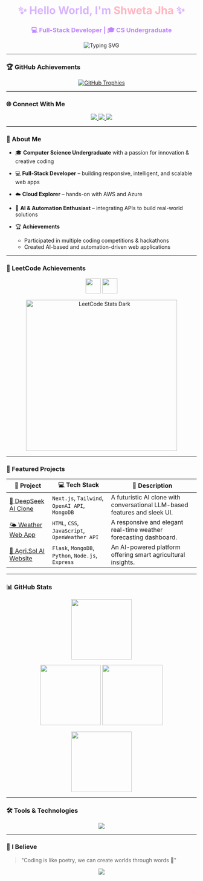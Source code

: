 

<h1 align="center" style="color:#d8b4fe;">✨ Hello World, I'm <span style="color:#ffb6c1;">Shweta Jha</span> ✨</h1>
<h3 align="center" style="color:#c084fc;">💻 Full-Stack Developer | 🎓 CS Undergraduate</h3>

<p align="center">
  <img src="https://readme-typing-svg.herokuapp.com?font=Fira+Code&weight=500&size=22&pause=1000&color=FFB6C1&center=true&vCenter=true&width=520&lines=Welcome+to+my+GitHub+Universe!;I+build+AI-Powered+and+Full-Stack+Projects.;Let's+Innovate+and+Create!+🚀" alt="Typing SVG" />
</p>

---

### 🏆 GitHub Achievements  

<p align="center">
  <a href="https://github.com/ryo-ma/github-profile-trophy">
    <img src="https://github-profile-trophy.vercel.app/?username=heyitsj-git&theme=dracula&margin-w=10&margin-h=10&no-frame=true&title=Commits,Repositories,PullRequest,Issues,Stars,Followers&column=4&row=2" alt="GitHub Trophies" />
  </a>
</p>

---

### 🌐 Connect With Me

<p align="center">
  <a href="https://www.linkedin.com/in/heyitssj" target="_blank">
    <img src="https://img.shields.io/badge/LinkedIn-%23ffb6c1.svg?&style=for-the-badge&logo=linkedin&logoColor=white" />
  </a>
  <a href="https://leetcode.com/u/heyitsj/" target="_blank">
    <img src="https://img.shields.io/badge/LeetCode-%23d8b4fe.svg?&style=for-the-badge&logo=leetcode&logoColor=black" />
  </a>
  <a href="https://github.com/heyitsj-git" target="_blank">
    <img src="https://img.shields.io/badge/GitHub-%23c084fc.svg?&style=for-the-badge&logo=github&logoColor=white" />
  </a>
</p>

---

### 🧠 About Me

* 🎓 **Computer Science Undergraduate** with a passion for innovation & creative coding
* 💻 **Full-Stack Developer** – building responsive, intelligent, and scalable web apps
* ☁️ **Cloud Explorer** – hands-on with AWS and Azure
* 🤖 **AI & Automation Enthusiast** – integrating APIs to build real-world solutions
* 🏆 **Achievements**

  * Participated in multiple coding competitions & hackathons
  * Created AI-based and automation-driven web applications

---

### 🏅 LeetCode Achievements

<p align="center">
  <img src="https://assets.leetcode.com/static_assets/marketing/2025-50.gif" width="40px"></img>
<img src="https://assets.leetcode.com/static_assets/marketing/2025-100.gif" width="40px"></img>
</p>

<p align="center">
  <a href="https://leetcode.com/u/heyitsj/">
    <img src="https://leetcard.jacoblin.cool/heyitsj?theme=dark&font=Fira+Code&ext=heatmap" alt="LeetCode Stats Dark" width="400px"/>
  </a>
</p>

---

### 🚀 Featured Projects

| 🌟 Project                                                                    | 💻 Tech Stack                                      | 📝 Description                                                             |
| ----------------------------------------------------------------------------- | -------------------------------------------------- | -------------------------------------------------------------------------- |
| [🤖 DeepSeek AI Clone](https://github.com/heyitsj-git/deepseek-ai-clone)      | `Next.js`, `Tailwind`, `OpenAI API`, `MongoDB`     | A futuristic AI clone with conversational LLM-based features and sleek UI. |
| [🌤️ Weather Web App](https://github.com/heyitsj-git/Weather-Forecast-WebApp) | `HTML`, `CSS`, `JavaScript`, `OpenWeather API`     | A responsive and elegant real-time weather forecasting dashboard.          |
| [🌾 Agri.Sol AI Website](https://github.com/heyitsj-git/AgriSol-WebApp)       | `Flask`, `MongoDB`, `Python`, `Node.js`, `Express` | An AI-powered platform offering smart agricultural insights.               |

---

### 📊 GitHub Stats

<p align="center">
  <img height="160em" 
       src="https://streak-stats.demolab.com?user=heyitsj-git&theme=radical&hide_border=false&border_radius=10&background=0D1117&ring=ffb6c1&fire=c084fc&currStreakLabel=d8b4fe"/>
</p>

<p align="center">
  <img height="160em" src="https://github-profile-summary-cards.vercel.app/api/cards/stats?username=heyitsj-git&theme=2077"/>
  <img height="160em" src="https://github-profile-summary-cards.vercel.app/api/cards/repos-per-language?username=heyitsj-git&theme=2077"/>
</p>

<p align="center">
  <img height="160em" src="https://github-profile-summary-cards.vercel.app/api/cards/profile-details?username=heyitsj-git&theme=2077"/>
</p>

---

### 🛠️ Tools & Technologies

<p align="center">
  <img src="https://skillicons.dev/icons?i=html,css,js,react,nextjs,nodejs,express,mongodb,python,flask,git,github,aws,azure,figma,vscode&theme=light" />
</p>

---

### 💫 I Believe
> "Coding is like poetry, we can create worlds through words 💜"

<p align="center">
  <img src="https://capsule-render.vercel.app/api?type=waving&height=120&color=gradient&customColorList=0:c084fc,50:d8b4fe,100:ffb6c1&section=footer" />
</p>
